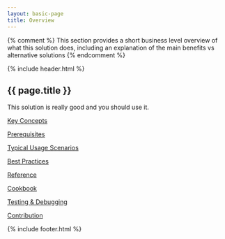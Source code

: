 ```yaml
---
layout: basic-page
title: Overview
---
```


{% comment %}
This section provides a short business level overview of what this solution does, including an explanation of the main benefits vs alternative solutions 
{% endcomment %}

{% include header.html %}

## {{ page.title }}
 
This solution is really good and you should use it. 

[Key Concepts]( Concepts.html )

[Prerequisites]( Prerequisites.html )

[Typical Usage Scenarios]( Scenarios.html )

[Best Practices]( Best_Practices.html )

[Reference]( ./Reference/Concept.html )

[Cookbook]( Cookbook.html )

[Testing & Debugging]( Testing.html )

[Contribution]( Contribution.html )

{% include footer.html %}